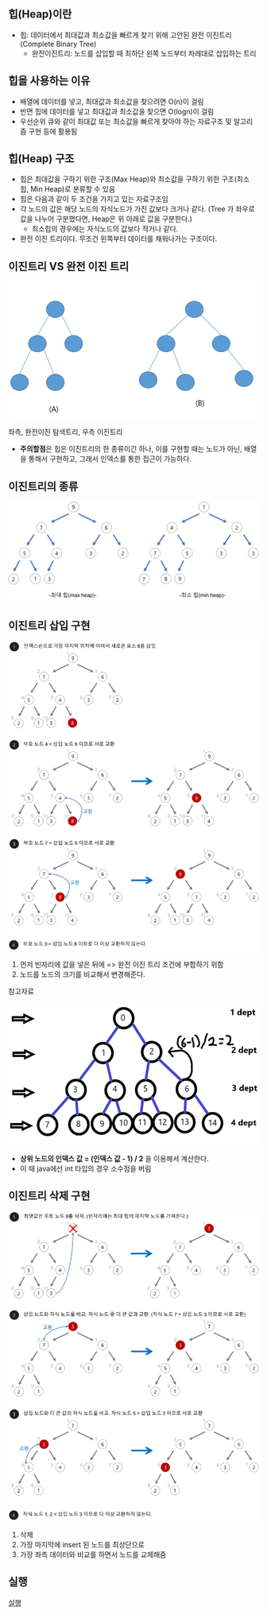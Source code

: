 힙(Heap)이란
-
* 힙: 데이터에서 최대값과 최소값을 빠르게 찾기 위해 고안된 완전 이진트리(Complete Binary Tree)
   - 완전이진트리: 노드를 삽입할 때 최하단 왼쪽 노드부터 차례대로 삽입하는 트리

힙을 사용하는 이유
-
* 배열에 데이터를 넣고, 최대값과 최소값을 찾으려면 O(n)이 걸림
* 반면 힙에 데이터를 넣고 최대값과 최소값을 찾으면 O(logn)이 걸림
* 우선순위 큐와 같이 최대값 또는 최소값을 빠르게 찾아야 하는 자료구조 및 알고리즘 구현 등에 활용됨

힙(Heap) 구조
-
* 힙은 최대값을 구하기 위한 구조(Max Heap)와 최소값을 구하기 위한 구조(최소 힙, Min Heap)로 분류할 수 있음
* 힙은 다음과 같이 두 조건을 가지고 있는 자료구조임
* 각 노드의 값은 해당 노드의 자식노드가 가진 값보다 크거나 같다. (Tree 가 좌우로 값을 나누어 구분했다면, Heap은 위 아래로 값을 구분한다.)
   - 최소힙의 경우에는 자식노드의 값보다 작거나 같다.
* 완전 이진 트리이다. 무조건 왼쪽부터 데이터를 채워나가는 구조이다.

이진트리 VS 완전 이진 트리
-
![완전 이진 트리](./complete_binary_tree.png "완전 이진 트리")

좌측, 완전이진 탐색트리, 우측 이진트리
* **주의할점**은 힙은 이진트리의 한 종류이긴 하나, 이를 구현할 때는 노드가 아닌, 배열을 통해서 구현하고, 그래서 인덱스를 통한 접근이 가능하다.

이진트리의 종류
-
![이진트리 타입](./types-of-heap.png "이진트리 타입")

이진트리 삽입 구현
-
![이진트리 삽입 구현](./maxheap-insertion.png "이진트리 삽입 구현")

1. 먼저 빈자리에 값을 넣은 뒤에 => 완전 이진 트리 조건에 부합하기 위함
2. 노드를 노드의 크기를 비교해서 변경해준다.

참고자료

![참고자료](./계산식.png)

* **상위 노드의 인덱스 값 = (인덱스 값 - 1) / 2** 을 이용해서 계산한다.    
* 이 때 java에선 int 타입의 경우 소수점을 버림


이진트리 삭제 구현
-
![이진트리 삭제 구현](./maxheap-delete.png "이진트리 삭제 구현")

1. 삭제
2. 가장 마지막에 insert 된 노드를 최상단으로 
3. 가장 좌측 데이터와 비교를 하면서 노드를 교체해줌

실행
-
[실행](../speedTest/HeapTest.java "실행")
